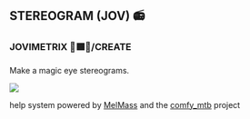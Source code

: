 
<h2>STEREOGRAM (JOV) 📻</h2>
<h3>JOVIMETRIX 🔺🟩🔵/CREATE</h3>
<p>Make a magic eye stereograms.</p>

![](https://raw.githubusercontent.com/Amorano/Jovimetrix-examples/master/node/STEREOGRAM/STEREOGRAM.gif)

help system powered by [MelMass](https://github.com/melMass) and the [comfy_mtb](https://github.com/melMass/comfy_mtb) project
